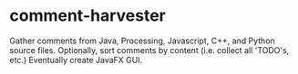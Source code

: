 # comment-harvester
Gather comments from Java, Processing, Javascript, C++, and Python source files.  Optionally, sort comments by content (i.e. collect all 'TODO's, etc.)  Eventually create JavaFX GUI.
